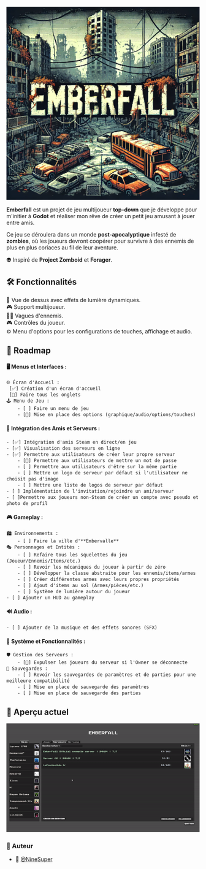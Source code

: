![Emberfall](./imgs/Emberfall.png)

**Emberfall** est un projet de jeu multijoueur **top-down** que je développe pour m'initier à **Godot** et réaliser mon rêve de créer un petit jeu amusant à jouer entre amis. </br>

Ce jeu se déroulera dans un monde **post-apocalyptique** infesté de **zombies**, où les joueurs devront coopérer pour survivre à des ennemis de plus en plus coriaces au fil de leur aventure. </br>

👽 Inspiré de **Project Zomboid** et **Forager**.

## 🛠️ Fonctionnalités

🌟 Vue de dessus avec effets de lumière dynamiques. </br>
🎮 Support multijoueur. </br>
🧟‍♂️ Vagues d'ennemis. </br>
🎮 Contrôles du joueur. </br>
⚙️ Menu d'options pour les configurations de touches, affichage et audio. </br>

## 📅 Roadmap

#### 🖥️ Menus et Interfaces :
	🌐 Écran d'Accueil :
	 [✅] Création d'un écran d'accueil
	 [🚧] Faire tous les onglets
	🕹️ Menu de Jeu :
		- [ ] Faire un menu de jeu
		- [🚧] Mise en place des options (graphique/audio/options/touches)
#### 👥 Intégration des Amis et Serveurs :
    - [✅] Intégration d'amis Steam en direct/en jeu
    - [✅] Visualisation des serveurs en ligne
    - [✅] Permettre aux utilisateurs de créer leur propre serveur
	    - [🚧] Permettre aux utilisateurs de mettre un mot de passe
 	    - [ ] Permettre aux utilisateurs d'être sur la même partie
	    - [ ] Mettre un logo de serveur par défaut si l'utilisateur ne choisit pas d'image
	    - [ ] Mettre une liste de logos de serveur par défaut
    - [ ] Implémentation de l'invitation/rejoindre un ami/serveur
    - [ ]Permettre aux joueurs non-Steam de créer un compte avec pseudo et photo de profil
#### 🎮 Gameplay :
	🏙️ Environnements :
 	    - [ ] Faire la ville d'**Embervalle**
	🎭 Personnages et Entités :
        - [ ] Refaire tous les squelettes du jeu (Joueur/Ennemis/Items/etc.)
        - [ ] Revoir les mécaniques du joueur à partir de zéro
        - [ ] Développer la classe abstraite pour les ennemis/items/armes
        - [ ] Créer différentes armes avec leurs propres propriétés
        - [ ] Ajout d'items au sol (Armes/pièces/etc.)
        - [ ] Système de lumière autour du joueur
    - [ ] Ajouter un HUD au gameplay
#### 🔊 Audio :
	- [ ] Ajouter de la musique et des effets sonores (SFX)
#### 🔨 Système et Fonctionnalités :
	🛡️ Gestion des Serveurs :
		- [🚧] Expulser les joueurs du serveur si l'Owner se déconnecte
	💾 Sauvegardes :
		- [ ] Revoir les sauvegardes de paramètres et de parties pour une meilleure compatibilité
		- [ ] Mise en place de sauvegarde des paramètres
		- [ ] Mise en place de sauvegarde des parties

## 👀 Aperçu actuel

![exemple](./gif/Exemple.gif)

### 📝 Auteur
- 🎫 [@NineSuper](https://www.github.com/NineSuper)
